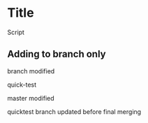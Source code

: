 # Title

Script

## Adding to branch only

branch modified

quick-test

master modified

quicktest branch updated before final merging